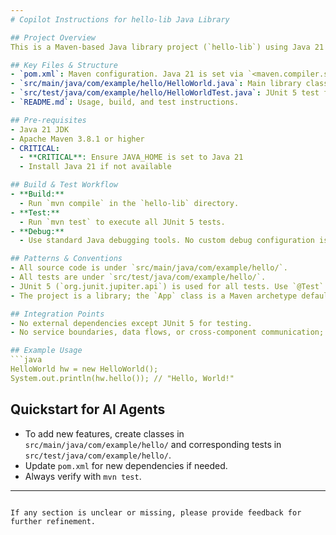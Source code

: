 ```yaml
---
# Copilot Instructions for hello-lib Java Library

## Project Overview
This is a Maven-based Java library project (`hello-lib`) using Java 21 and JUnit 5. The main purpose is to provide a simple `HelloWorld` class for demonstration and testing.

## Key Files & Structure
- `pom.xml`: Maven configuration. Java 21 is set via `<maven.compiler.source>` and `<maven.compiler.target>`. JUnit 5 is used for tests.
- `src/main/java/com/example/hello/HelloWorld.java`: Main library class. Method: `String hello()` returns "Hello, World!".
- `src/test/java/com/example/hello/HelloWorldTest.java`: JUnit 5 test for `HelloWorld`.
- `README.md`: Usage, build, and test instructions.

## Pre-requisites
- Java 21 JDK
- Apache Maven 3.8.1 or higher
- CRITICAL: 
  - **CRITICAL**: Ensure JAVA_HOME is set to Java 21
  - Install Java 21 if not available

## Build & Test Workflow
- **Build:**
  - Run `mvn compile` in the `hello-lib` directory.
- **Test:**
  - Run `mvn test` to execute all JUnit 5 tests.
- **Debug:**
  - Use standard Java debugging tools. No custom debug configuration is present.

## Patterns & Conventions
- All source code is under `src/main/java/com/example/hello/`.
- All tests are under `src/test/java/com/example/hello/`.
- JUnit 5 (`org.junit.jupiter.api`) is used for all tests. Use `@Test` annotation and assertions from `org.junit.jupiter.api.Assertions`.
- The project is a library; the `App` class is a Maven archetype default and not used for library logic.

## Integration Points
- No external dependencies except JUnit 5 for testing.
- No service boundaries, data flows, or cross-component communication; the project is a single-module library.

## Example Usage
```java
HelloWorld hw = new HelloWorld();
System.out.println(hw.hello()); // "Hello, World!"
```

## Quickstart for AI Agents
- To add new features, create classes in `src/main/java/com/example/hello/` and corresponding tests in `src/test/java/com/example/hello/`.
- Update `pom.xml` for new dependencies if needed.
- Always verify with `mvn test`.

---
```

If any section is unclear or missing, please provide feedback for further refinement.
